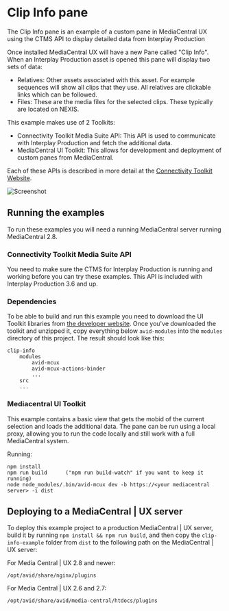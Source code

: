# Clip Info pane
The Clip Info pane is an example of a custom pane in MediaCentral UX using the CTMS API to display detailed data from Interplay Production 

Once installed MediaCentral UX will have a new Pane called "Clip Info". When an Interplay Production asset is opened this pane will display two sets of data:

* Relatives: Other assets associated with this asset. For example sequences will show all clips that they use. All relatives are clickable links which can be followed.
* Files: These are the media files for the selected clips. These typically are located on NEXIS.

This example makes use of 2 Toolkits:
* Connectivity Toolkit Media Suite API: This API is used to communicate with Interplay Production and fetch the additional data.
* MediaCentral UI Toolkit: This allows for development and deployment of custom panes from MediaCentral.

Each of these APIs is described in more detail at the [Connectivity Toolkit Website](https://www.avid.com/connectivity-partner-program/connectivity-toolkit).

![Screenshot](screenshot.png)

## Running the examples
To run these examples you will need a running MediaCentral server running MediaCentral 2.8. 

### Connectivity Toolkit Media Suite API
You need to make sure the CTMS for Interplay Production is running and working before you can try these examples. This API is included with Interplay Production 3.6 and up.

### Dependencies
To be able to build and run this example you need to download the UI Toolkit libraries from [the developer website](https://my.avid.com/products/cppsdk?toolkit=MCT). Once you've downloaded the toolkit and unzipped it, copy everything below `avid-modules` into the `modules` directory of this project. The result should look like this:

    clip-info
        modules
            avid-mcux
            avid-mcux-actions-binder
            ...
        src        
        ...

### Mediacentral UI Toolkit
This example contains a basic view that gets the mobid of the current selection and loads the additional data. The pane can be run using a local proxy, allowing you to run the code locally and still work with a full MediaCentral system.

Running:
    
    npm install
    npm run build      ("npm run build-watch" if you want to keep it running)
    node node_modules/.bin/avid-mcux dev -b https://<your mediacentral server> -i dist

## Deploying to a MediaCentral | UX server

To deploy this example project to a production MediaCentral | UX server, build it by running
`npm install && npm run build`, and then copy the `clip-info-example` folder from `dist` to the following path
on the MediaCentral | UX server:

For Media Central | UX 2.8 and newer:

    /opt/avid/share/nginx/plugins

For Media Central | UX 2.6 and 2.7:

    /opt/avid/share/avid/media-central/htdocs/plugins
